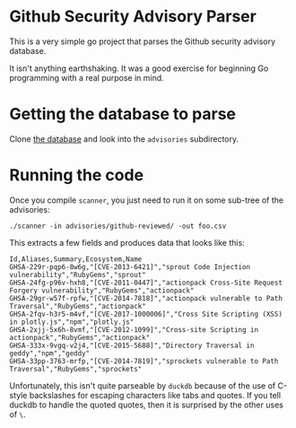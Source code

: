 # Github Security Advisory Parser
This is a very simple go project that parses the Github security advisory database.

It isn't anything earthshaking. It was a good exercise for beginning Go programming with a real purpose in mind.

# Getting the database to parse
Clone [the database](https://github.com/github/advisory-database) and look into the `advisories` subdirectory.

# Running the code
Once you compile `scanner`, you just need to run it on some sub-tree of the advisories:
```
./scanner -in advisories/github-reviewed/ -out foo.csv
```
This extracts a few fields and produces data that looks like this:
```
Id,Aliases,Summary,Ecosystem,Name
GHSA-229r-pqp6-8w6g,"[CVE-2013-6421]","sprout Code Injection vulnerability","RubyGems","sprout"
GHSA-24fg-p96v-hxh8,"[CVE-2011-0447]","actionpack Cross-Site Request Forgery vulnerability","RubyGems","actionpack"
GHSA-29gr-w57f-rpfw,"[CVE-2014-7818]","actionpack vulnerable to Path Traversal","RubyGems","actionpack"
GHSA-2fqv-h3r5-m4vf,"[CVE-2017-1000006]","Cross Site Scripting (XSS) in plotly.js","npm","plotly.js"
GHSA-2xjj-5x6h-8vmf,"[CVE-2012-1099]","Cross-site Scripting in actionpack","RubyGems","actionpack"
GHSA-333x-9vgq-v2j4,"[CVE-2015-5688]","Directory Traversal in geddy","npm","geddy"
GHSA-33pp-3763-mrfp,"[CVE-2014-7819]","sprockets vulnerable to Path Traversal","RubyGems","sprockets"
```
Unfortunately, this isn't quite parseable by `duckdb` because of the use of C-style backslashes for escaping characters like tabs and quotes. If you tell duckdb to handle the quoted quotes, then it is surprised by the other uses of `\`.
